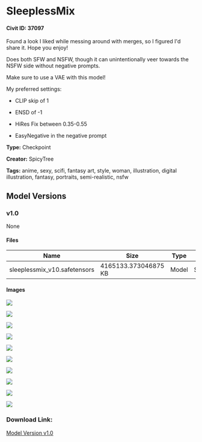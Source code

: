 # SleeplessMix

#### Civit ID: 37097

<p>Found a look I liked while messing around with merges, so I figured I'd share it. Hope you enjoy!</p><p>Does both SFW and NSFW, though it can unintentionally veer towards the NSFW side without negative prompts.</p><p>Make sure to use a VAE with this model!</p><p>My preferred settings:</p><ul><li><p>CLIP skip of 1</p></li><li><p>ENSD of -1</p></li><li><p>HiRes Fix between 0.35-0.55</p></li><li><p>EasyNegative in the negative prompt</p></li></ul>

**Type:** Checkpoint

**Creator:** SpicyTree

**Tags:** anime, sexy, scifi, fantasy art, style, woman, illustration, digital illustration, fantasy, portraits, semi-realistic, nsfw

## Model Versions

### v1.0

None

#### Files

| Name | Size | Type | Format | Download Url | AutoV1 | AutoV2 | SHA256 | CRC32 | BLAKE3 |
| --- | --- | --- | --- | --- | --- | --- | --- | --- | --- |
| sleeplessmix_v10.safetensors | 4165133.373046875 KB | Model | SafeTensor | https://civitai.com/api/download/models/43121 | D2098E31 | 367B9723E3 | 367B9723E3FA405B5A076C0F7F525C6585AD023ED17AD95E56628A3CB80D2594 | E5B372F7 | DC3A025F9B4D9A00EF04AE7BA6E7DD80E0978DAF98B6E5390718C87F3AE93138 |

#### Images

<p><img src="https://image.civitai.com/xG1nkqKTMzGDvpLrqFT7WA/dac48e19-22fc-4b34-56fd-b3e376ea1b00/width=450/473585.jpeg" /></p>

<p><img src="https://image.civitai.com/xG1nkqKTMzGDvpLrqFT7WA/4cb4c0da-c255-4d85-ee17-6b121635ce00/width=450/473511.jpeg" /></p>

<p><img src="https://image.civitai.com/xG1nkqKTMzGDvpLrqFT7WA/b671826d-8ce4-40f6-3405-36691ce9ae00/width=450/473529.jpeg" /></p>

<p><img src="https://image.civitai.com/xG1nkqKTMzGDvpLrqFT7WA/fd625f98-7a6b-49ce-7e49-0dcdda9eae00/width=450/473530.jpeg" /></p>

<p><img src="https://image.civitai.com/xG1nkqKTMzGDvpLrqFT7WA/cdf4587d-c650-4f62-4a52-f0fac7880600/width=450/473537.jpeg" /></p>

<p><img src="https://image.civitai.com/xG1nkqKTMzGDvpLrqFT7WA/8db2c72d-c6a8-44d6-74d0-57dc864eb800/width=450/473539.jpeg" /></p>

<p><img src="https://image.civitai.com/xG1nkqKTMzGDvpLrqFT7WA/9bec8636-85de-4c4c-a134-9757faa12900/width=450/473590.jpeg" /></p>

<p><img src="https://image.civitai.com/xG1nkqKTMzGDvpLrqFT7WA/494c9241-8f9c-463a-bd35-9ba6fd958900/width=450/473554.jpeg" /></p>

<p><img src="https://image.civitai.com/xG1nkqKTMzGDvpLrqFT7WA/f32a2481-5933-4f3a-d319-f04db1021700/width=450/473566.jpeg" /></p>

<p><img src="https://image.civitai.com/xG1nkqKTMzGDvpLrqFT7WA/431a6a50-438d-4503-989b-b7062e064400/width=450/473549.jpeg" /></p>

### Download Link:

[Model Version v1.0](https://civitai.com/api/download/models/43121)

